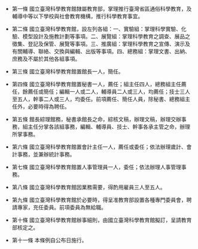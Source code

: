 * 第一條 國立臺灣科學教育館隸屬教育部，掌理推行臺灣省區通俗科學教育，及輔導中等以下學校與社會教育機構，推行科學教育事宜。

* 第二條 國立臺灣科學教育館，設左列各組：一、實驗組：掌理科學實驗、化驗、模型設計及施教計劃等事項。二、展覽組：掌理科學教育之調查、展品之徵集、登記及保管、展覽等事項。三、推廣組：掌理科學教育之宣傳、演示及有關輔導、聯絡、交換與編輯、出版等事項。四、總務組：掌理文書、出納、庶務及不屬於其他各組事項。

* 第三條 國立臺灣科學教育館置館長一人，簡任。

* 第四條 國立臺灣科學教育館置秘書一人，薦任；組主任四人，總務組主任薦任，餘薦任或簡任；編輯一人或二人，輔導員二人或三人，均薦任；技士三人至五人，幹事二人或三人，均委任。前項薦任、簡任人員，除秘書、總務組主任外，必要時得為聘任。

* 第五條 館長綜理館務，秘書承館長之命，綜核文稿，辦理文稿，辦理交辦事務，組主任分掌各該組事務，編輯、輔導員、技士、幹事各承主管之命，辦理所掌事務。

* 第六條 國立臺灣科學教育館置會計主任一人，薦任或委任；依法辦理歲計、會計事務，並兼辦統計事務。

* 第七條 國立臺灣科學教育館置人事管理員一人，委任；依法辦理人事管理事務。

* 第八條 國立臺灣科學教育館因業務需要，得酌用雇員三人至五人。

* 第九條 國立臺灣科學教育館於必要時，得呈准教育部設置各種專門委員會，聘請專家，充任委員。前項委員為無給職。

* 第十條 國立臺灣科學教育館辦事細則，由國立臺灣科學教育館擬訂，呈請教育部核定之。

* 第十一條 本條例自公布日施行。

